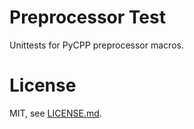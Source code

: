 # Preprocessor Test

Unittests for PyCPP preprocessor macros.

# License

MIT, see [LICENSE.md](https://github.com/pycpp/pycpp/blob/master/LICENSE.md).
